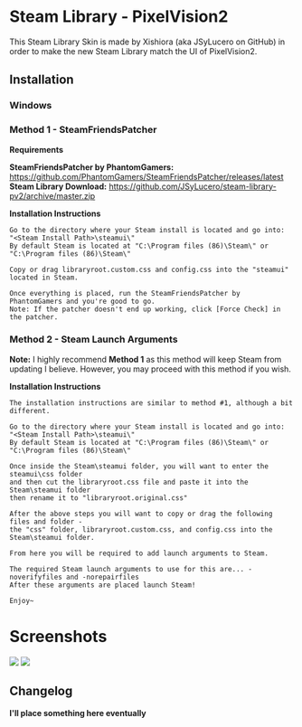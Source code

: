 # Steam Library - PixelVision2
This Steam Library Skin is made by Xishiora (aka JSyLucero on GitHub) in order to make the new Steam Library match the UI of PixelVision2.

## Installation
### Windows
### Method 1 - SteamFriendsPatcher
**Requirements**

**SteamFriendsPatcher by PhantomGamers:** https://github.com/PhantomGamers/SteamFriendsPatcher/releases/latest  
**Steam Library Download:** https://github.com/JSyLucero/steam-library-pv2/archive/master.zip

**Installation Instructions**

    Go to the directory where your Steam install is located and go into:
    "<Steam Install Path>\steamui\"
    By default Steam is located at "C:\Program files (86)\Steam\" or "C:\Program files (86)\Steam\"
    
    Copy or drag libraryroot.custom.css and config.css into the "steamui" located in Steam.
    
    Once everything is placed, run the SteamFriendsPatcher by PhantomGamers and you're good to go.
    Note: If the patcher doesn't end up working, click [Force Check] in the patcher.

### Method 2 - Steam Launch Arguments
**Note:** I highly recommend **Method 1** as this method will keep Steam from updating I believe.
However, you may proceed with this method if you wish.

**Installation Instructions**

    The installation instructions are similar to method #1, although a bit different.

    Go to the directory where your Steam install is located and go into:
    "<Steam Install Path>\steamui\"
    By default Steam is located at "C:\Program files (86)\Steam\" or "C:\Program files (86)\Steam\"
    
    Once inside the Steam\steamui folder, you will want to enter the steamui\css folder 
    and then cut the libraryroot.css file and paste it into the Steam\steamui folder
    then rename it to "libraryroot.original.css"

    After the above steps you will want to copy or drag the following files and folder -
    the "css" folder, libraryroot.custom.css, and config.css into the Steam\steamui folder.
    
    From here you will be required to add launch arguments to Steam.
    
    The required Steam launch arguments to use for this are... -noverifyfiles and -norepairfiles
    After these arguments are placed launch Steam!

    Enjoy~

# Screenshots

![](https://i.imgur.com/elKRglo.jpg)
![](https://i.imgur.com/KA2sLL2.jpg)

## Changelog

**I'll place something here eventually**